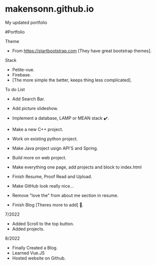 # makensonn.github.io
My updated portfolio


#Portfolio

Theme
- From https://startbootstrap.com [They have great bootstrap themes].

Stack
- Petite-vue.
- Firebase.
- [The more simple the better, keeps thing less complicated].

To do List

- Add Search Bar.
- Add picture slideshow.
- Implement a database, LAMP or MEAN stack ✔️.

- Make a new C++ project. 
- Work on existing python project.
- Make Java project usign API'S and Spring.
- Build more on web project.

- Make everything one page, add projects and block to index.html

- Finish Resume, Proof Read and Upload.
- Make GitHub look really nice...

- Remove "love the" from about me section in resume.

- Finish Blog [Theres more to add] 🔋.

7/2022

- Added Scroll to the top button.
- Added projects.

8/2022

- Finally Created a Blog.
- Learned Vue.JS
- Hosted website on Github. 
